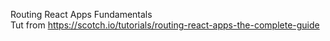 Routing React Apps Fundamentals  
Tut from https://scotch.io/tutorials/routing-react-apps-the-complete-guide  
